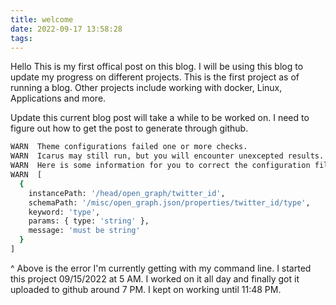 ```yaml
---
title: welcome
date: 2022-09-17 13:58:28
tags:
---
```

Hello This is my first offical post on this blog. I will be using this blog to update my progress on different projects. This is the first project as of running a blog. 
Other projects include working with docker, Linux, Applications and more. 

Update this current blog post will take a while to be worked on. I need to figure out how to get the post to generate through github.   

``` bash
WARN  Theme configurations failed one or more checks.
WARN  Icarus may still run, but you will encounter unexcepted results.
WARN  Here is some information for you to correct the configuration file.
WARN  [
  {
    instancePath: '/head/open_graph/twitter_id',
    schemaPath: '/misc/open_graph.json/properties/twitter_id/type',
    keyword: 'type',
    params: { type: 'string' },
    message: 'must be string'
  }
]
```
^ Above is the error I'm currently getting with my command line.
 I started this project 09/15/2022 at 5 AM. I worked on it all day and finally got it uploaded to github around 7 PM. I kept on working until 11:48 PM.
